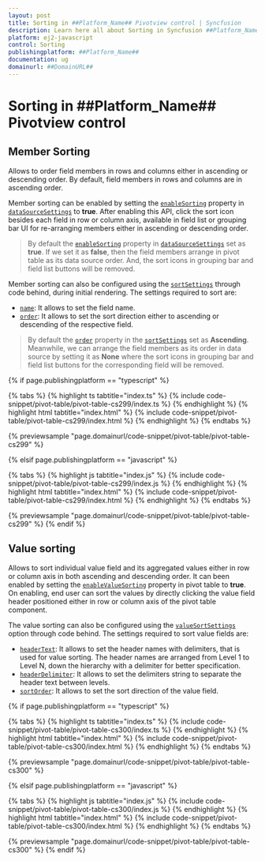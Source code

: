 ```yaml
---
layout: post
title: Sorting in ##Platform_Name## Pivotview control | Syncfusion
description: Learn here all about Sorting in Syncfusion ##Platform_Name## Pivotview control of Syncfusion Essential JS 2 and more.
platform: ej2-javascript
control: Sorting 
publishingplatform: ##Platform_Name##
documentation: ug
domainurl: ##DomainURL##
---
```


# Sorting in ##Platform_Name## Pivotview control

## Member Sorting

Allows to order field members in rows and columns either in ascending or descending order. By default, field members in rows and columns are in ascending order.

Member sorting can be enabled by setting the [`enableSorting`](https://ej2.syncfusion.com/javascript/documentation/api/pivotview/dataSourceSettings/#enablesorting) property in [`dataSourceSettings`](https://ej2.syncfusion.com/javascript/documentation/api/pivotview/dataSourceSettings/) to **true**. After enabling this API, click the sort icon besides each field in row or column axis, available in field list or grouping bar UI for re-arranging members either in ascending or descending order.

> By default the [`enableSorting`](https://ej2.syncfusion.com/javascript/documentation/api/pivotview/dataSourceSettings/#enablesorting) property in [`dataSourceSettings`](https://ej2.syncfusion.com/javascript/documentation/api/pivotview/dataSourceSettings/) set as **true**. If we set it as **false**, then the field members arrange in pivot table as its data source order. And, the sort icons in grouping bar and field list buttons will be removed.

Member sorting can also be configured using the [`sortSettings`](https://ej2.syncfusion.com/javascript/documentation/api/pivotview/sort/) through code behind, during initial rendering. The settings required to sort are:

* [`name`](https://ej2.syncfusion.com/javascript/documentation/api/pivotview/sort/#name): It allows to set the field name.
* [`order`](https://ej2.syncfusion.com/javascript/documentation/api/pivotview/sort/#order): It allows to set the sort direction either to ascending or descending of the respective field.

> By default the [`order`](https://ej2.syncfusion.com/javascript/documentation/api/pivotview/sort/#order) property in the [`sortSettings`](https://ej2.syncfusion.com/javascript/documentation/api/pivotview/sort/) set as **Ascending**. Meanwhile, we can arrange the field members as its order in data source by setting it as **None** where the sort icons in grouping bar and field list buttons for the corresponding field will be removed.

{% if page.publishingplatform == "typescript" %}

 {% tabs %}
{% highlight ts tabtitle="index.ts" %}
{% include code-snippet/pivot-table/pivot-table-cs299/index.ts %}
{% endhighlight %}
{% highlight html tabtitle="index.html" %}
{% include code-snippet/pivot-table/pivot-table-cs299/index.html %}
{% endhighlight %}
{% endtabs %}
        
{% previewsample "page.domainurl/code-snippet/pivot-table/pivot-table-cs299" %}

{% elsif page.publishingplatform == "javascript" %}

{% tabs %}
{% highlight js tabtitle="index.js" %}
{% include code-snippet/pivot-table/pivot-table-cs299/index.js %}
{% endhighlight %}
{% highlight html tabtitle="index.html" %}
{% include code-snippet/pivot-table/pivot-table-cs299/index.html %}
{% endhighlight %}
{% endtabs %}

{% previewsample "page.domainurl/code-snippet/pivot-table/pivot-table-cs299" %}
{% endif %}

## Value sorting

Allows to sort individual value field and its aggregated values either in row or column axis in both ascending and descending order. It can been enabled by setting the [`enableValueSorting`](https://ej2.syncfusion.com/javascript/documentation/api/pivotview#enablevaluesorting) property in pivot table to **true**. On enabling, end user can sort the values by directly clicking the value field header positioned either in row or column axis of the pivot table component.

The value sorting can also be configured using the [`valueSortSettings`](https://ej2.syncfusion.com/javascript/documentation/api/pivotview/valueSortSettings/) option through code behind. The settings required to sort value fields are:

* [`headerText`](https://ej2.syncfusion.com/javascript/documentation/api/pivotview/valueSortSettings/#headertext): It allows to set the header names with delimiters, that is used for value sorting. The header names are arranged from Level 1 to Level N, down the hierarchy with a delimiter for better specification.
* [`headerDelimiter`](https://ej2.syncfusion.com/javascript/documentation/api/pivotview/valueSortSettings/#headerdelimiter): It allows to set the delimiters string to separate the header text between levels.
* [`sortOrder`](https://ej2.syncfusion.com/javascript/documentation/api/pivotview/valueSortSettings/#sortorder): It allows to set the sort direction of the value field.

{% if page.publishingplatform == "typescript" %}

 {% tabs %}
{% highlight ts tabtitle="index.ts" %}
{% include code-snippet/pivot-table/pivot-table-cs300/index.ts %}
{% endhighlight %}
{% highlight html tabtitle="index.html" %}
{% include code-snippet/pivot-table/pivot-table-cs300/index.html %}
{% endhighlight %}
{% endtabs %}
        
{% previewsample "page.domainurl/code-snippet/pivot-table/pivot-table-cs300" %}

{% elsif page.publishingplatform == "javascript" %}

{% tabs %}
{% highlight js tabtitle="index.js" %}
{% include code-snippet/pivot-table/pivot-table-cs300/index.js %}
{% endhighlight %}
{% highlight html tabtitle="index.html" %}
{% include code-snippet/pivot-table/pivot-table-cs300/index.html %}
{% endhighlight %}
{% endtabs %}

{% previewsample "page.domainurl/code-snippet/pivot-table/pivot-table-cs300" %}
{% endif %}